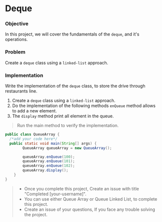 # Deque

### Objective

In this project, we will cover the fundamentals of the `deque`, and it's operations.

### Problem

Create a `deque` class using a `linked-list` approach.

### Implementation

Write the implementation of the `deque` class, to store the drive through restaurants line.

1. Create a `deque` class using a `linked-list` approach.
2. Do the implementation of the following methods `enQueue` method allows to add a new element.
3. The `display` method print all element in the queue.

> Run the main method to verify the implementation.

````Java
public class QueueArray {
  /*add your code here*/
  public static void main(String[] args) {
        QueueArray queueArray = new QueueArray();

        queueArray.enQueue(100);
        queueArray.enQueue(101);
        queueArray.enQueue(102);
        queueArray.display();
    }
}
````

> * Once you complete this project, Create an issue with title "Completed [your-username]".
> * You can use either Queue Array or Queue Linked List, to complete this project.
> * Create an issue of your questions, If you face any trouble solving the project.
